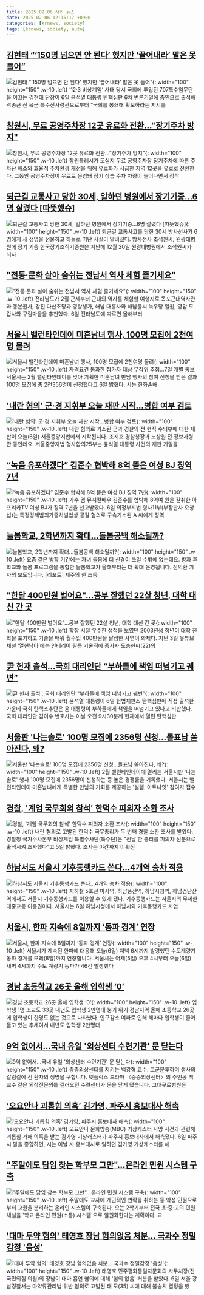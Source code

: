 ```yaml
---
title: 2025.02.06 사회 뉴스
date: 2025-02-06 12:15:17 +0900
categories: [krnews, society]
tags: [krnews, society, auto]
---
```

## [김현태 “‘150명 넘으면 안 된다’ 했지만 ‘끌어내라’ 말은 못 들어”](https://n.news.naver.com/mnews/article/081/0003515897)

![김현태 “‘150명 넘으면 안 된다’ 했지만 ‘끌어내라’ 말은 못 들어”](https://mimgnews.pstatic.net/image/origin/081/2025/02/06/3515897.jpg?type=nf220_150){: width="100" height="150" .w-10 .left}
‘12·3 비상계엄’ 사태 당시 국회에 투입된 707특수임무단을 이끄는 김현태 단장이 6일 윤석열 대통령 탄핵심판 6차 변론기일에 증인으로 출석해 곽종근 전 육군 특수전사령관으로부터 “국회를 봉쇄해 확보하라는 지시를

## [창원시, 무료 공영주차장 12곳 유료화 전환…"장기주차 방지"](https://n.news.naver.com/mnews/article/079/0003988746)

![창원시, 무료 공영주차장 12곳 유료화 전환…"장기주차 방지"](https://mimgnews.pstatic.net/image/origin/079/2025/02/06/3988746.jpg?type=nf220_150){: width="100" height="150" .w-10 .left}
창원특례시가 도심지 무료 공영주차장 장기주차에 따른 주차난 해소와 효율적 주차환경 개선을 위해 유료화가 시급한 지역 12곳을 유료로 전환한다. 그동안 공영주차장이 무료로 운영돼 장기 상습 주차 차량이 늘어나면서 정작

## [퇴근길 교통사고 당한 30세, 일하던 병원에서 장기기증…6명 살렸다 [따뜻했슈]](https://n.news.naver.com/mnews/article/014/0005304424)

![퇴근길 교통사고 당한 30세, 일하던 병원에서 장기기증…6명 살렸다 [따뜻했슈]](https://mimgnews.pstatic.net/image/origin/014/2025/02/06/5304424.jpg?type=nf220_150){: width="100" height="150" .w-10 .left}
퇴근길 교통사고를 당한 30세 방사선사가 6명에게 새 생명을 선물하고 하늘로 떠난 사실이 알려졌다. 방사선사 조석원씨, 원광대병원에 장기 기증 한국장기조직기증원은 지난해 12월 20일 원광대병원에서 조석원씨가 뇌사

## ["전통·문화 살아 숨쉬는 전남서 역사 체험 즐기세요"](https://n.news.naver.com/mnews/article/079/0003988705)

!["전통·문화 살아 숨쉬는 전남서 역사 체험 즐기세요"](https://mimgnews.pstatic.net/image/origin/079/2025/02/06/3988705.jpg?type=nf220_150){: width="100" height="150" .w-10 .left}
전라남도가 2월 근세부터 근대의 역사를 체험할 여행지로 목포근대역사관과 동본원사, 강진 다산초당과 영랑생가, 해남 대흥사와 해남윤씨 녹우당 일원, 영암 도갑사와 구림마을을 추천했다. 6일 전라남도에 따르면 올해부터

## [서울시 밸런타인데이 미혼남녀 행사, 100명 모집에 2천여명 몰려](https://n.news.naver.com/mnews/article/001/0015195169)

![서울시 밸런타인데이 미혼남녀 행사, 100명 모집에 2천여명 몰려](https://mimgnews.pstatic.net/image/origin/001/2025/02/06/15195169.jpg?type=nf220_150){: width="100" height="150" .w-10 .left}
자격요건 통과한 참가자 대상 무작위 추첨…7일 개별 통보 서울시는 2월 밸런타인데이를 맞아 기획한 미혼남녀 만남 행사의 참여 신청을 받은 결과 100명 모집에 총 2천356명이 신청했다고 6일 밝혔다. 시는 한화손해

## ['내란 혐의' 군·경 지휘부 오늘 재판 시작…병합 여부 검토](https://n.news.naver.com/mnews/article/057/0001870214)

!['내란 혐의' 군·경 지휘부 오늘 재판 시작…병합 여부 검토](https://mimgnews.pstatic.net/image/origin/057/2025/02/06/1870214.jpg?type=nf220_150){: width="100" height="150" .w-10 .left}
내란 혐의로 기소된 군과 경찰의 전·현직 수뇌부에 대한 재판이 오늘(6일) 서울중앙지법에서 시작됩니다. 조지호 경찰청장과 노상원 전 정보사령관 등인데요. 서울중앙지법 형사합의25부는 윤석열 대통령 사건의 재판 기일을

## [“녹음 유포하겠다” 김준수 협박해 8억 뜯은 여성 BJ 징역 7년](https://n.news.naver.com/mnews/article/020/0003613636)

![“녹음 유포하겠다” 김준수 협박해 8억 뜯은 여성 BJ 징역 7년](https://mimgnews.pstatic.net/image/origin/020/2025/02/06/3613636.jpg?type=nf220_150){: width="100" height="150" .w-10 .left}
가수 겸 뮤지컬배우 김준수를 협박해 8억여 원을 갈취한 아프리카TV 여성 BJ가 징역 7년을 선고받았다. 6일 의정부지법 형사11부(부장판사 오창섭)는 특정경제범죄가중처벌법상 공갈 혐의로 구속기소된 A 씨에게 징역

## [늘봄학교, 2학년까지 확대…돌봄공백 해소될까?](https://n.news.naver.com/mnews/article/056/0011887120)

![늘봄학교, 2학년까지 확대…돌봄공백 해소될까?](https://mimgnews.pstatic.net/image/origin/056/2025/02/05/11887120.jpg?type=nf220_150){: width="100" height="150" .w-10 .left}
요즘 같은 방학 기간에는 자녀 돌봄에 더 신경이 쓰일 수밖에 없는데요. 방과 후 학교와 돌봄 프로그램을 통합한 늘봄학교가 올해부터는 더 확대 운영됩니다. 신익환 기자의 보도입니다. [리포트] 제주의 한 초등

## ["한달 400만원 벌어요"…공부 잘했던 22살 청년, 대학 대신 간 곳](https://n.news.naver.com/mnews/article/277/0005542272)

!["한달 400만원 벌어요"…공부 잘했던 22살 청년, 대학 대신 간 곳](https://mimgnews.pstatic.net/image/origin/277/2025/02/06/5542272.jpg?type=nf220_150){: width="100" height="150" .w-10 .left}
학창 시절 우수한 성적을 보였던 2003년생 청년이 대학 진학을 포기하고 기술을 배워 월수입 400만원을 달성한 사연이 화제다. 지난 3일 유튜브 채널 ‘열현남아’에는 인테리어 필름 기술직에 종사자 도승현씨(22)의

## [尹 헌재 출석…국회 대리인단 “부하들에 책임 떠넘기고 궤변”](https://n.news.naver.com/mnews/article/009/0005439237)

![尹 헌재 출석…국회 대리인단 “부하들에 책임 떠넘기고 궤변”](https://mimgnews.pstatic.net/image/origin/009/2025/02/06/5439237.jpg?type=nf220_150){: width="100" height="150" .w-10 .left}
윤석열 대통령이 6일 헌법재판소 탄핵심판에 직접 출석한 가운데 국회 탄핵소추단은 윤 대통령이 부하들에게 책임을 떠넘기고 있다고 비판했다. 국회 대리인단 김이수 변호사는 이날 오전 9시30분께 헌재에서 열린 탄핵심판

## [서울판 '나는솔로' 100명 모집에 2356명 신청…몰표남 쏟아진다, 왜?](https://n.news.naver.com/mnews/article/421/0008058643)

![서울판 '나는솔로' 100명 모집에 2356명 신청…몰표남 쏟아진다, 왜?](https://mimgnews.pstatic.net/image/origin/421/2025/02/06/8058643.jpg?type=nf220_150){: width="100" height="150" .w-10 .left}
2월 밸런타인데이에 열리는 서울시판 '나는솔로' 행사 100명 모집에 2356명이 신청하는 등 높은 경쟁률을 기록했다. 서울시는 밸런타인데이 미혼남녀에게 특별한 만남의 기회를 제공하는 '설렘, 아트나잇' 참여자 접수

## [경찰, '계엄 국무회의 참석' 한덕수 피의자 소환 조사](https://n.news.naver.com/mnews/article/003/0013047709)

![경찰, '계엄 국무회의 참석' 한덕수 피의자 소환 조사](https://mimgnews.pstatic.net/image/origin/003/2025/02/05/13047709.jpg?type=nf220_150){: width="100" height="150" .w-10 .left}
내란 혐의로 고발된 한덕수 국무총리가 두 번째 경찰 소환 조사를 받았다. 경찰청 국가수사본부 비상계엄 특별수사단(특수단)은 "전날 한 총리를 피의자 신분으로 출석시켜 조사했다"고 5일 밝혔다. 조사는 야간까지 이뤄진

## [하남서도 서울시 기후동행카드 쓴다...4개역 승차 적용](https://n.news.naver.com/mnews/article/023/0003886346)

![하남서도 서울시 기후동행카드 쓴다...4개역 승차 적용](https://mimgnews.pstatic.net/image/origin/023/2025/02/06/3886346.jpg?type=nf220_150){: width="100" height="150" .w-10 .left}
지하철 5호선 미사역, 하남풍산역, 하남시청역, 하남검단산역에서도 서울시 기후동행카드를 이용할 수 있게 됐다. 기후동행카드는 서울시의 무제한 대중교통 이용권이다. 서울시는 6일 하남시청에서 하남시와 기후동행카드 사업

## [서울시, 한파 지속에 8일까지 ‘동파 경계’ 연장](https://n.news.naver.com/mnews/article/056/0011887426)

![서울시, 한파 지속에 8일까지 ‘동파 경계’ 연장](https://mimgnews.pstatic.net/image/origin/056/2025/02/06/11887426.jpg?type=nf220_150){: width="100" height="150" .w-10 .left}
서울시가 계속된 한파에 대응해 오늘(6일) 저녁 6시까지 발령했던 수도계량기 동파 경계를 모레(8일)까지 연장합니다. 서울시는 어제(5일) 오후 4시부터 오늘(6일) 새벽 4시까지 수도 계량기 동파가 46건 발생했다

## [경남 초등학교 26곳 올해 입학생 ‘0’](https://n.news.naver.com/mnews/article/009/0005439256)

![경남 초등학교 26곳 올해 입학생 ‘0’](https://mimgnews.pstatic.net/image/origin/009/2025/02/06/5439256.jpg?type=nf220_150){: width="100" height="150" .w-10 .left}
입학생 1명 초교도 33곳 내년도 입학생 2만명대 붕괴 위기 경남지역 올해 초등학교 26곳에 입학생이 한명도 없는 것으로 나타났다. 인구감소 여파로 인해 해마다 입학생이 줄어들고 있는 추세여서 내년도 입학생 2만명대

## [9억 없어서...국내 유일 '외상센터 수련기관' 문 닫는다](https://n.news.naver.com/mnews/article/437/0000429016)

![9억 없어서...국내 유일 '외상센터 수련기관' 문 닫는다](https://mimgnews.pstatic.net/image/origin/437/2025/02/05/429016.jpg?type=nf220_150){: width="100" height="150" .w-10 .left}
중증외상센터를 지키는 백강혁 교수. 고군분투하며 생사의 갈림길에 선 환자의 생명을 구합니다. 넷플릭스 드라마 〈중증외상센터〉의 주인공 백 교수 같은 외상전문의를 길러오던 수련센터가 문을 닫게 됐습니다. 고대구로병원은

## [‘오요안나 괴롭힘 의혹’ 김가영, 파주시 홍보대사 해촉](https://n.news.naver.com/mnews/article/028/0002729727)

![‘오요안나 괴롭힘 의혹’ 김가영, 파주시 홍보대사 해촉](https://mimgnews.pstatic.net/image/origin/028/2025/02/06/2729727.jpg?type=nf220_150){: width="100" height="150" .w-10 .left}
오요안나 문화방송(MBC) 기상캐스터 사망 사건과 관련해 괴롭힘 가해 의혹을 받는 김가영 기상캐스터가 파주시 홍보대사에서 해촉됐다. 6일 파주시 말을 종합하면, 시는 이날 시 홍보대사로 일하던 김가영 기상캐스터를 해

## ["주말에도 담임 찾는 학부모 그만"...온라인 민원 시스템 구축](https://n.news.naver.com/mnews/article/014/0005303887)

!["주말에도 담임 찾는 학부모 그만"...온라인 민원 시스템 구축](https://mimgnews.pstatic.net/image/origin/014/2025/02/05/5303887.jpg?type=nf220_150){: width="100" height="150" .w-10 .left}
주말에도 교사에 개인적인 연락을 취하는 등 악성 민원으로부터 교원을 분리하는 온라인 시스템이 구축된다. 오는 2학기부터 전국 초·중·고의 민원 채널을 '학교 온라인 민원(소통) 시스템'으로 일원화한다는 계획이다. 교

## ['대마 투약 혐의' 태영호 장남 혐의없음 처분… 국과수 정밀감정 '음성'](https://n.news.naver.com/mnews/article/082/0001310513)

!['대마 투약 혐의' 태영호 장남 혐의없음 처분… 국과수 정밀감정 '음성'](https://mimgnews.pstatic.net/image/origin/082/2025/02/06/1310513.jpg?type=nf220_150){: width="100" height="150" .w-10 .left}
태영호 민주평화통일자문회의 사무처장(전 국민의힘 의원)의 장남이 대마 흡연 혐의에 대해 '혐의 없음' 처분을 받았다. 6일 서울 강남경찰서는 마약류관리법 위반 혐의로 고발된 태 모(35) 씨에 대해 불송치 결정을 했

